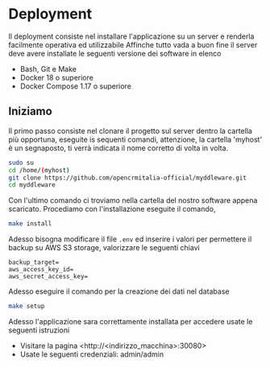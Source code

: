 # Deployment

Il deployment consiste nel installare l'applicazione su un server e renderla facilmente operativa ed utilizzabile
Affinche tutto vada a buon fine il server deve avere installate le seguenti versione dei software in elenco

- Bash, Git e Make
- Docker 18 o superiore 
- Docker Compose 1.17 o superiore

## Iniziamo

Il primo passo consiste nel clonare il progetto sul server dentro la cartella più opportuna, eseguite is sequenti comandi,
attenzione, la cartella 'myhost' è un segnaposto, ti verrà indicata il nome corretto di volta in volta. 

```bash
sudo su
cd /home/(myhost)
git clone https://github.com/opencrmitalia-official/myddleware.git
cd myddleware
```

Con l'ultimo comando ci troviamo nella cartella del nostro software appena scaricato. Procediamo con l'installazione
eseguite il comando,

```bash
make install
```

Adesso bisogna modificare il file `.env` ed inserire i valori per permettere il backup su AWS S3 storage, valorizzare le seguenti chiavi

```dotenv
backup_target=
aws_access_key_id=
aws_secret_access_key=
```

Adesso eseguire il comando per la creazione dei dati nel database

```bash
make setup
```

Adesso l'applicazione sara correttamente installata per accedere usate le seguenti istruzioni

- Visitare la pagina <http://<indirizzo_macchina>:30080> 
- Usate le seguenti credenziali: admin/admin

